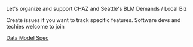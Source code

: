 Let's organize and support CHAZ and Seattle's BLM Demands / Local Biz

Create issues if you want to track specific features. Software devs and techies welcome to join


[Data Model Spec](https://docs.google.com/document/d/13RdzrgGWLu21BfCVKf5BBSJgpk2cvhixYOZnRv1bITM/edit#)
